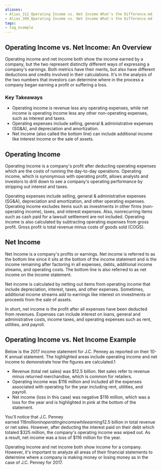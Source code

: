 ```yaml
---
aliases:
- Alias_312_Operating Income vs. Net Income What's the Difference.md
- Alias_309_Operating Income vs. Net Income What's the Difference.md
tags:
- tag_example
---
```



## Operating Income vs. Net Income: An Overview

Operating income and net income both show the income earned by a company, but the two represent distinctly different ways of expressing a company's earnings. Both metrics have their merits, but also have different deductions and credits involved in their calculations. It's in the analysis of the two numbers that investors can determine where in the process a company began earning a profit or suffering a loss. 

### Key Takeaways

-   Operating income is revenue less any operating expenses, while net income is operating income less any other non-operating expenses, such as interest and taxes. 
-   Operating expenses include selling, general & administrative expenses (SG&A), and depreciation and amortization.  
-   Net income (also called the bottom line) can include additional income like interest income or the sale of assets.

## Operating Income

Operating income is a company's profit after deducting operating expenses which are the costs of running the day-to-day operations. Operating income, which is synonymous with operating profit, allows analysts and investors to drill down to see a company's operating performance by stripping out interest and taxes.

Operating expenses include selling, general & administrative expenses (SG&A), depreciation and amortization, and other operating expenses. Operating income excludes items such as investments in other firms (non-operating income), taxes, and interest expenses. Also, nonrecurring items such as cash paid for a lawsuit settlement are not included. Operating income is also calculated by subtracting operating expenses from gross profit. Gross profit is total revenue minus costs of goods sold (COGS). 

## Net Income

Net Income is a company's profits or earnings. Net income is referred to as the bottom line since it sits at the bottom of the income statement and is the income remaining after factoring in all expenses, debts, additional income streams, and operating costs. The bottom line is also referred to as net income on the income statement.

Net income is calculated by netting out items from operating income that include depreciation, interest, taxes, and other expenses. Sometimes, additional income streams add to earnings like interest on investments or proceeds from the sale of assets.

In short, net income is the profit after all expenses have been deducted from revenues. Expenses can include interest on loans, general and administrative costs, income taxes, and operating expenses such as rent, utilities, and payroll.

## Operating Income vs. Net Income Example

Below is the 2017 income statement for J.C. Penney as reported on their 10-K annual statement. The highlighted areas include operating income and net income to demonstrate how the figures are calculated.1

-   Revenue (total net sales) was $12.5 billion. Net sales refer to revenue minus returned merchandise, which is common for retailers. 
-   Operating income was $116 million and included all the expenses associated with operating for the year including rent, utilities, and payroll.
-   Net income (loss in this case) was negative $116 million, which was a loss for the year and is highlighted in pink at the bottom of the statement.

You'll notice that J.C. Penney earned $116 million in operating income while earning $12.5 billion in total revenue or net sales. However, after deducting the interest paid on their debt which totaled $325 million, the company's operating income was wiped out. As a result, net income was a loss of $116 million for the year. 

Operating income and net income both show income for a company. However, it's important to analyze all areas of their financial statements to determine where a company is making money or losing money as in the case of J.C. Penney for 2017.
